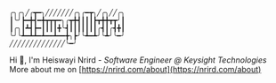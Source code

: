 ```
╭╮╭╮╱╭┳━╮╱╱╱╱╱╱╱╭╮╭━┳╮╱╭╮╱╱╭╮
┃╰╯┣━╋┫━╋┳┳┳━╮╭┳╋┫┃┃┃┣┳╋╋┳┳╯┃
┃╭╮┃┻┫┣━┃┃┃┃╋╰┫┃┃┃┃┃┃┃╭┫┃╭┫╋┃
╰╯╰┻━┻┻━┻━━┻━━╋╮┣╯╰┻━┻╯╰┻╯╰━╯
╱╱╱╱╱╱╱╱╱╱╱╱╱╱╰━╯
```
Hi 👋, I'm Heiswayi Nrird - _Software Engineer @ Keysight Technologies_<br>
More about me on [https://nrird.com/about](https://nrird.com/about)
